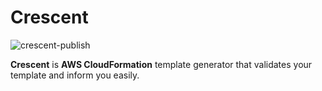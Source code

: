 # Crescent

![crescent-publish](https://github.com/mpolatcan/zepyhrus/workflows/crescent-publish/badge.svg)

**Crescent** is **AWS CloudFormation** template generator that validates your template and inform you easily.
